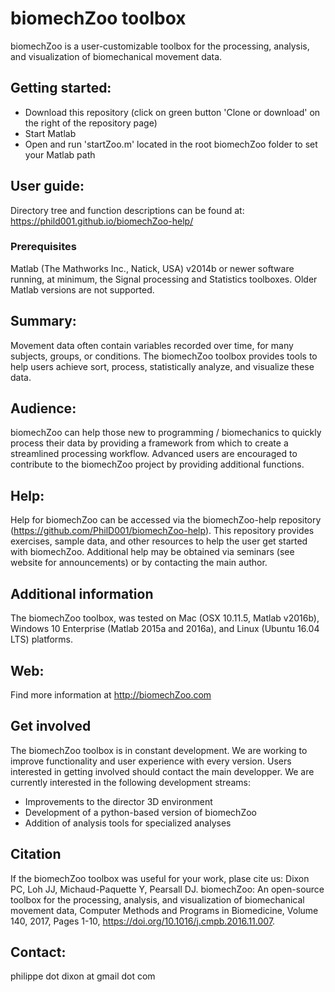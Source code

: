 # biomechZoo toolbox

biomechZoo is a user-customizable toolbox for the processing, analysis, and visualization of biomechanical movement data. 

## Getting started: 
- Download this repository (click on green button 'Clone or download' on the right of the repository page)
- Start Matlab 
- Open and run 'startZoo.m' located in the root biomechZoo folder to set your Matlab path

## User guide:
Directory tree and function descriptions can be found at:
https://phild001.github.io/biomechZoo-help/

### Prerequisites

Matlab (The Mathworks Inc., Natick, USA) v2014b or newer software running, at minimum, the Signal processing and Statistics toolboxes. 
Older Matlab versions are not supported. 

## Summary:
Movement data often contain variables recorded over time, for many subjects, groups, or conditions. The biomechZoo toolbox provides tools to help users achieve sort, process, statistically analyze, and visualize these data. 

## Audience: 
biomechZoo can help those new to programming / biomechanics to quickly process their data by providing a framework from which to create a streamlined processing workflow. Advanced users are encouraged to contribute to the biomechZoo project by providing additional functions. 

## Help: 
Help for biomechZoo can be accessed via the biomechZoo-help repository (https://github.com/PhilD001/biomechZoo-help). This repository provides exercises, sample data, and other resources to help the user get started with biomechZoo. Additional help may be obtained via seminars (see website for announcements) or
by contacting the main author. 

## Additional information

The biomechZoo toolbox, was tested on Mac (OSX 10.11.5, Matlab v2016b),  Windows 10 Enterprise (Matlab 2015a and 2016a), and Linux (Ubuntu 16.04 LTS) platforms.

## Web: 
Find more information at http://biomechZoo.com

## Get involved

The biomechZoo toolbox is in constant development. We are working to improve functionality and user experience with every version. 
Users interested in getting involved should contact the main developper. We are currently interested in the following development streams: 
- Improvements to the director 3D environment
- Development of a python-based version of biomechZoo 
- Addition of analysis tools for specialized analyses 

## Citation

If the biomechZoo toolbox was useful for your work, plase cite us:
Dixon PC, Loh JJ, Michaud-Paquette Y, Pearsall DJ. biomechZoo: An open-source toolbox for the processing, analysis, and visualization of biomechanical movement data, Computer Methods and Programs in Biomedicine, Volume 140, 2017, Pages 1-10, https://doi.org/10.1016/j.cmpb.2016.11.007. 

## Contact:
philippe dot dixon at gmail dot com
